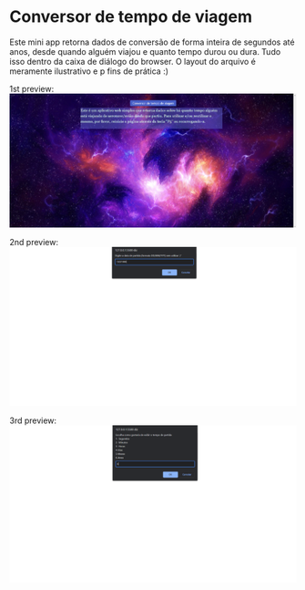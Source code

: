 # Conversor de tempo de viagem
 Este mini app retorna dados de conversão de forma inteira de segundos até anos, desde quando alguém viajou e quanto tempo durou ou dura. Tudo isso dentro da caixa de diálogo do browser. O layout do arquivo é meramente ilustrativo e p fins de prática :)

1st preview:
    <img src="pics/pic-readme.png">

2nd preview:
    <img src="pics/pic-funcionamento.png">

3rd preview:
    <img src="pics/pic-funcionamento2.png">
